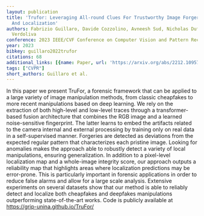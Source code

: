 ```yaml
---
layout: publication
title: 'Trufor: Leveraging All-round Clues For Trustworthy Image Forgery Detection
  And Localization'
authors: Fabrizio Guillaro, Davide Cozzolino, Avneesh Sud, Nicholas Dufour, Luisa
  Verdoliva
conference: 2023 IEEE/CVF Conference on Computer Vision and Pattern Recognition (CVPR)
year: 2023
bibkey: guillaro2022trufor
citations: 68
additional_links: [{name: Paper, url: 'https://arxiv.org/abs/2212.10957'}]
tags: ["CVPR"]
short_authors: Guillaro et al.
---
```

In this paper we present TruFor, a forensic framework that can be applied to
a large variety of image manipulation methods, from classic cheapfakes to more
recent manipulations based on deep learning. We rely on the extraction of both
high-level and low-level traces through a transformer-based fusion architecture
that combines the RGB image and a learned noise-sensitive fingerprint. The
latter learns to embed the artifacts related to the camera internal and
external processing by training only on real data in a self-supervised manner.
Forgeries are detected as deviations from the expected regular pattern that
characterizes each pristine image. Looking for anomalies makes the approach
able to robustly detect a variety of local manipulations, ensuring
generalization. In addition to a pixel-level localization map and a whole-image
integrity score, our approach outputs a reliability map that highlights areas
where localization predictions may be error-prone. This is particularly
important in forensic applications in order to reduce false alarms and allow
for a large scale analysis. Extensive experiments on several datasets show that
our method is able to reliably detect and localize both cheapfakes and
deepfakes manipulations outperforming state-of-the-art works. Code is publicly
available at https://grip-unina.github.io/TruFor/